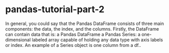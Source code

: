 # pandas-tutorial-part-2
In general, you could say that the Pandas DataFrame consists of three main components: the data, the index, and the columns.  Firstly, the DataFrame can contain data that is: a Pandas DataFrame a Pandas Series: a one-dimensional labeled array capable of holding any data type with axis labels or index. An example of a Series object is one column from a df..
